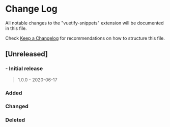 # Change Log

All notable changes to the "vuetify-snippets" extension will be documented in this file.

Check [Keep a Changelog](http://keepachangelog.com/) for recommendations on how to structure this file.

## [Unreleased]

### - Initial release

> 1.0.0 - 2020-06-17

### Added

### Changed

### Deleted
